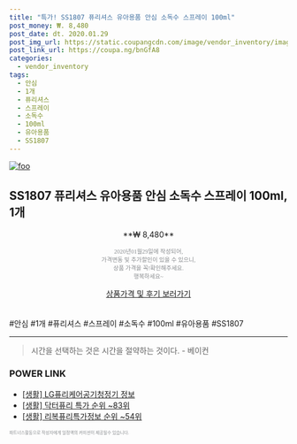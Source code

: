 ```yaml
--- 
title: "특가! SS1807 퓨리셔스 유아용품 안심 소독수 스프레이 100ml" 
post_money: ₩. 8,480 
post_date: dt. 2020.01.29 
post_img_url: https://static.coupangcdn.com/image/vendor_inventory/images/2018/07/25/1/0/aab242e2-60c0-4eba-bd03-80516d4f79f6.jpg 
post_link_url: https://coupa.ng/bnGfA8 
categories: 
  - vendor_inventory 
tags: 
  - 안심 
  - 1개 
  - 퓨리셔스 
  - 스프레이 
  - 소독수 
  - 100ml 
  - 유아용품 
  - SS1807 
--- 
```

[![foo](https://static.coupangcdn.com/image/vendor_inventory/images/2018/07/25/1/0/aab242e2-60c0-4eba-bd03-80516d4f79f6.jpg)](https://coupa.ng/bnGfA8) 

## SS1807 퓨리셔스 유아용품 안심 소독수 스프레이 100ml, 1개 
<p style="text-align: center;">**₩ 8,480**</p> 
<p style="text-align: center;"><span style="color: #898c8f; font-family: Georgia,Times,serif; font-size: 0.75em;">2020년01월29일에 작성되어, <br>가격변동 및 추가할인이 있을 수 있으니,<br> 상품 가격을 꼭!확인해주세요.<br>행복하세요~</span> 
</p>	 
<div markdown="0" style="text-align: center;"><a href="https://coupa.ng/bnGfA8" class="btn btn--success">상품가격 및 후기 보러가기</a></div> 
<br><br> 
  #안심 #1개 #퓨리셔스 #스프레이 #소독수 #100ml #유아용품 #SS1807 
<hr> 

> 시간을 선택하는 것은 시간을 절약하는 것이다. - 베이컨 


### POWER LINK

* <a href="https://blog.naver.com/fasyy4321/221760097808" target="_blank"> [생활] LG퓨리케어공기청정기 정보 </a>
* <a href="https://blog.naver.com/sakai111/221787825708" target="_blank"> [생활] 닥터퓨리 특가 순위 ~83위</a>
* <a href="https://blog.naver.com/fasyy4321/221771072740" target="_blank"> [생활] 리복퓨리특가정보 순위 ~54위</a>

<span style="color: #898c8f; font-family: Georgia,Times,serif; font-size: 0.55em;">파트너스활동으로 작성자에게 일정액의 커미션이 제공될수 있습니다.</span> 
